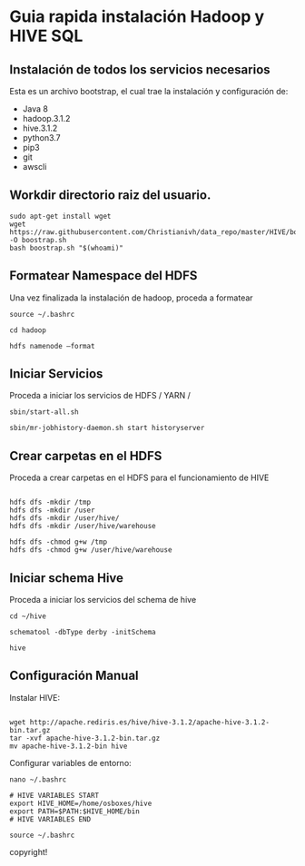 # Guia rapida instalación Hadoop y HIVE SQL


## Instalación de todos los servicios necesarios

Esta es un archivo bootstrap, el cual trae la instalación y configuración de:

- Java 8
- hadoop.3.1.2
- hive.3.1.2
- python3.7
- pip3
- git
- awscli


## Workdir directorio raiz del usuario.

```
sudo apt-get install wget
wget https://raw.githubusercontent.com/Christianivh/data_repo/master/HIVE/bootstrap1.sh -O boostrap.sh
bash boostrap.sh "$(whoami)"

```

## Formatear Namespace del HDFS

Una vez finalizada la instalación de hadoop, proceda a formatear

```{shell}
source ~/.bashrc

cd hadoop

hdfs namenode –format
```

## Iniciar Servicios

Proceda a iniciar los servicios de HDFS / YARN /

```{shell}
sbin/start-all.sh

sbin/mr-jobhistory-daemon.sh start historyserver
```


## Crear carpetas en el HDFS
Proceda a crear carpetas en el HDFS para el funcionamiento de HIVE

```{shell}

hdfs dfs -mkdir /tmp
hdfs dfs -mkdir /user
hdfs dfs -mkdir /user/hive/
hdfs dfs -mkdir /user/hive/warehouse

hdfs dfs -chmod g+w /tmp
hdfs dfs -chmod g+w /user/hive/warehouse

```


## Iniciar schema Hive
Proceda a iniciar los servicios del schema de hive

```{shell}
cd ~/hive

schematool -dbType derby -initSchema

hive

```

## Configuración Manual

Instalar HIVE:
```{shell}

wget http://apache.rediris.es/hive/hive-3.1.2/apache-hive-3.1.2-bin.tar.gz
tar -xvf apache-hive-3.1.2-bin.tar.gz
mv apache-hive-3.1.2-bin hive

```

Configurar variables de entorno:

```{shell}
nano ~/.bashrc

# HIVE VARIABLES START
export HIVE_HOME=/home/osboxes/hive
export PATH=$PATH:$HIVE_HOME/bin
# HIVE VARIABLES END

source ~/.bashrc

```

copyright!
